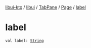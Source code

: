 [libui-ktx](../../../index.md) / [libui](../../index.md) / [TabPane](../index.md) / [Page](index.md) / [label](./label.md)

# label

`val label: `[`String`](https://kotlinlang.org/api/latest/jvm/stdlib/kotlin/-string/index.html)